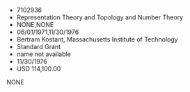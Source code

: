 * 7102936
* Representation Theory and Topology and Number Theory
* NONE,NONE
* 06/01/1971,11/30/1976
* Bertram Kostant, Massachusetts Institute of Technology
* Standard Grant
*   name not available
* 11/30/1976
* USD 114,100.00

NONE